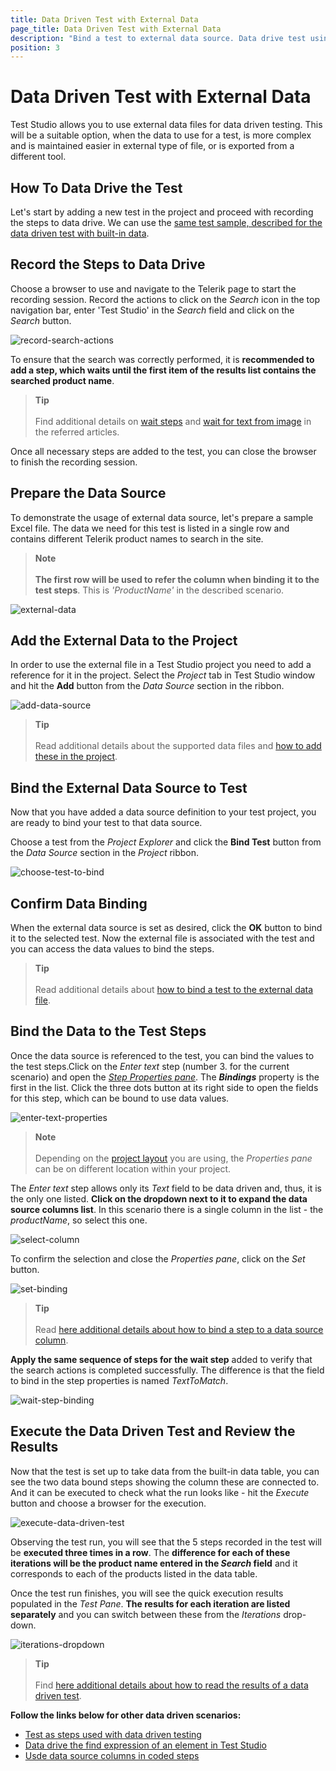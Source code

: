 ```yaml
---
title: Data Driven Test with External Data
page_title: Data Driven Test with External Data
description: "Bind a test to external data source. Data drive test using an excel sheet. Data drive test using XML file. Data drive test using database. Data drive test using SCV file. "
position: 3
---
```

# Data Driven Test with External Data

Test Studio allows you to use external data files for data driven testing. This will be a suitable option, when the data to use for a test, is more complex and is maintained easier in external type of file, or is exported from a different tool.

## How To Data Drive the Test

Let's start by adding a  new test in the project and proceed with recording the steps to data drive. We can use the <a href="/automated-tests/data-drive-test/local-data-driven-test" target="_blank">same test sample, described for the data driven test with built-in data</a>.

## Record the Steps to Data Drive

Choose a browser to use and navigate to the Telerik page to start the recording session. Record the actions to click on the _Search_ icon in the top navigation bar, enter 'Test Studio' in the _Search_ field and click on the _Search_ button.

![record-search-actions](/img/automated-tests/data-drive-test/local-data-driven-test/record-search-actions.png)

To ensure that the search was correctly performed, it is __recommended to add a step, which waits until the first item of the results list contains the searched product name__.

> __Tip__
><br>
><br>
> Find additional details on <a href="/features/recorder/advanced-recording-tools/element-steps/verifications/wait" target="_blank">wait steps</a> and <a href="/features/recorder/advanced-recording-tools/element-steps/verifications/text-from-image" target="_blank">wait for text from image</a> in the referred articles.

Once all necessary steps are added to the test, you can close the browser to finish the recording session.

## Prepare the Data Source

To demonstrate the usage of external data source, let's prepare a sample Excel file. The data we need for this test is listed in a single row and contains different Telerik product names to search in the site.

> __Note__
><br>
><br>
__The first row will be used to refer the column when binding it to the test steps__. This is _'ProductName'_ in the described scenario.

![external-data](/img/automated-tests/data-drive-test/external-data-driven-test/external-data.png)

## Add the External Data to the Project

In order to use the external file in a Test Studio project you need to add a reference for it in the project. Select the _Project_ tab in Test Studio window and hit the __Add__ button from the _Data Source_ section in the ribbon.

![add-data-source](/img/automated-tests/data-drive-test/bind-test-data-source/add-data-source.png)

> __Tip__
><br>
><br>
> Read additional details about the supported data files and <a href="/features/data-driven-testing/add-data-source" target="_blank">how to add these in the project</a>.

## Bind the External Data Source to Test

Now that you have added a data source definition to your test project, you are ready to bind your test to that data source.

Choose a test from the _Project Explorer_ and click the __Bind Test__ button from the _Data Source_ section in the _Project_ ribbon.

![choose-test-to-bind](/img/automated-tests/data-drive-test/bind-test-data-source/choose-test-to-bind.png)

## Confirm Data Binding

When the external data source is set as desired, click the __OK__ button to bind it to the selected test. Now the external file is associated with the test and you can access the data values to bind the steps.

> __Tip__
><br>
><br>
> Read additional details about <a href="/features/data-driven-testing/bind-test-data-source" target="_blank">how to bind a test to the external data file</a>.

## Bind the Data to the Test Steps

Once the data source is referenced to the test, you can bind the values to the test steps.Click on the _Enter text_ step (number 3. for the current scenario) and open the <a href="/features/test-maintenance/test-step-properties" target="_blank">_Step Properties pane_</a>. The ___Bindings___ property is the first in the list. Click the three dots button at its right side to open the fields for this step, which can be bound to use data values.

![enter-text-properties](/img/automated-tests/data-drive-test/local-data-driven-test/enter-text-properties.png)

> __Note__
><br>
><br>
> Depending on the <a href="/automated-tests/customize-project/custom-layout" target="_blank">project layout</a> you are using, the _Properties pane_ can be on different location within your project.

The _Enter text_ step allows only its _Text_ field to be data driven and, thus, it is the only one listed. __Click on the dropdown next to it to expand the data source columns list__. In this scenario there is a single column in the list - the _productName_, so select this one.

![select-column](/img/automated-tests/data-drive-test/local-data-driven-test/select-column.png)

To confirm the selection and close the _Properties pane_, click on the _Set_ button.

![set-binding](/img/automated-tests/data-drive-test/local-data-driven-test/set-binding.png)

> __Tip__
><br>
><br>
> Read <a href="/features/data-driven-testing/attach-columns-input-values" target="_blank">here additional details about how to bind a step to a data source column</a>.

__Apply the same sequence of steps for the wait step__ added to verify that the search actions is completed successfully. The difference is that the field to bind in the step properties is named _TextToMatch_.

![wait-step-binding](/img/automated-tests/data-drive-test/local-data-driven-test/wait-step-binding.png)

## Execute the Data Driven Test and Review the Results

Now that the test is set up to take data from the built-in data table, you can see the two data bound steps showing the column these are connected to. And it can be executed to check what the run looks like - hit the _Execute_ button and choose a browser for the execution.

![execute-data-driven-test](/img/automated-tests/data-drive-test/local-data-driven-test/execute-data-driven-test.png)

Observing the test run, you will see that the 5 steps recorded in the test will be __executed three times in a row__. The __difference for each of these iterations will be the product name entered in the _Search_ field__ and it corresponds to each of the products listed in the data table.

Once the test run finishes, you will see the quick execution results populated in the _Test Pane_. __The results for each iteration are listed separately__ and you can switch between these from the _Iterations_ drop-down.

![iterations-dropdown](/img/automated-tests/data-drive-test/local-data-driven-test/iterations-dropdown.png)

> __Tip__
><br>
><br>
> Find <a href="/automated-tests/data-drive-test/ddt-results#summary-results" target="_blank">here additional details about how to read the results of a data driven test</a>.

__Follow the links below for other data driven scenarios:__

- <a href="/automated-tests/data-drive-test/multi-level-tests" target="_blank">Test as steps used with data driven testing</a>
- <a href="/automated-tests/elements/find-element#data-driven-find-expression" target="_blank">Data drive the find expression of an element in Test Studio</a>
- <a href="/automated-tests/data-drive-test/data-binding-in-code" target="_blank">Usde data source columns in coded steps</a>
